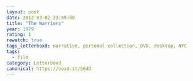 ```yaml
---
layout: post 
date: 2012-03-02 23:59:00
title: "The Warriors"
year: 1979
rating: 1
rewatch: true
tags_letterboxd: narrative, personal collection, DVD, desktop, NYC
tags:
  - film
category: Letterboxd
canonical: https://boxd.it/564D
---
```

